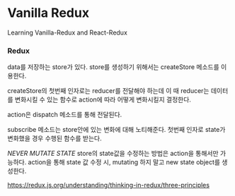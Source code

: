 # Vanilla Redux

Learning Vanilla-Redux and React-Redux

### Redux
data를 저장하는 store가 있다.
store를 생성하기 위해서는 createStore 메소드를 이용한다. 

createStore의 첫번째 인자로는 reducer를 전달해야 하는데 
이 때 reducer는 데이터를 변화시킬 수 있는 함수로 action에 따라 어떻게 변화시킬지 결정한다.

action은 dispatch 메소드를 통해 전달된다.

subscribe 메소드는 store안에 있는 변화에 대해 노티해준다.
첫번째 인자로 state가 변화했을 경우 수행된 함수를 받는다.

*NEVER MUTATE STATE*
store의 state값을 수정하는 방법은 action을 통해서만 가능하다.
action을 통해 state 값 수정 시, mutating 하지 말고 new state object를 생성한다.

https://redux.js.org/understanding/thinking-in-redux/three-principles